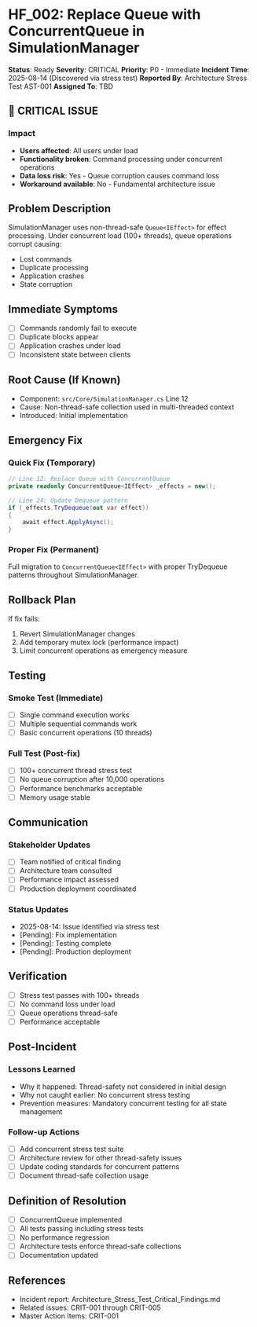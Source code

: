# HF_002: Replace Queue with ConcurrentQueue in SimulationManager

**Status**: Ready
**Severity**: CRITICAL
**Priority**: P0 - Immediate
**Incident Time**: 2025-08-14 (Discovered via stress test)
**Reported By**: Architecture Stress Test AST-001
**Assigned To**: TBD

## 🚨 CRITICAL ISSUE

### Impact
- **Users affected**: All users under load
- **Functionality broken**: Command processing under concurrent operations
- **Data loss risk**: Yes - Queue corruption causes command loss
- **Workaround available**: No - Fundamental architecture issue

## Problem Description
SimulationManager uses non-thread-safe `Queue<IEffect>` for effect processing. Under concurrent load (100+ threads), queue operations corrupt causing:
- Lost commands
- Duplicate processing
- Application crashes
- State corruption

## Immediate Symptoms
- [ ] Commands randomly fail to execute
- [ ] Duplicate blocks appear
- [ ] Application crashes under load
- [ ] Inconsistent state between clients

## Root Cause (If Known)
- Component: `src/Core/SimulationManager.cs` Line 12
- Cause: Non-thread-safe collection used in multi-threaded context
- Introduced: Initial implementation

## Emergency Fix

### Quick Fix (Temporary)
```csharp
// Line 12: Replace Queue with ConcurrentQueue
private readonly ConcurrentQueue<IEffect> _effects = new();

// Line 24: Update Dequeue pattern
if (_effects.TryDequeue(out var effect))
{
    await effect.ApplyAsync();
}
```

### Proper Fix (Permanent)
Full migration to `ConcurrentQueue<IEffect>` with proper TryDequeue patterns throughout SimulationManager.

## Rollback Plan
If fix fails:
1. Revert SimulationManager changes
2. Add temporary mutex lock (performance impact)
3. Limit concurrent operations as emergency measure

## Testing

### Smoke Test (Immediate)
- [ ] Single command execution works
- [ ] Multiple sequential commands work
- [ ] Basic concurrent operations (10 threads)

### Full Test (Post-fix)
- [ ] 100+ concurrent thread stress test
- [ ] No queue corruption after 10,000 operations
- [ ] Performance benchmarks acceptable
- [ ] Memory usage stable

## Communication

### Stakeholder Updates
- [ ] Team notified of critical finding
- [ ] Architecture team consulted
- [ ] Performance impact assessed
- [ ] Production deployment coordinated

### Status Updates
- 2025-08-14: Issue identified via stress test
- [Pending]: Fix implementation
- [Pending]: Testing complete
- [Pending]: Production deployment

## Verification
- [ ] Stress test passes with 100+ threads
- [ ] No command loss under load
- [ ] Queue operations thread-safe
- [ ] Performance acceptable

## Post-Incident

### Lessons Learned
- Why it happened: Thread-safety not considered in initial design
- Why not caught earlier: No concurrent stress testing
- Prevention measures: Mandatory concurrent testing for all state management

### Follow-up Actions
- [ ] Add concurrent stress test suite
- [ ] Architecture review for other thread-safety issues
- [ ] Update coding standards for concurrent patterns
- [ ] Document thread-safe collection usage

## Definition of Resolution
- [ ] ConcurrentQueue implemented
- [ ] All tests passing including stress tests
- [ ] No performance regression
- [ ] Architecture tests enforce thread-safe collections
- [ ] Documentation updated

## References
- Incident report: Architecture_Stress_Test_Critical_Findings.md
- Related issues: CRIT-001 through CRIT-005
- Master Action Items: CRIT-001